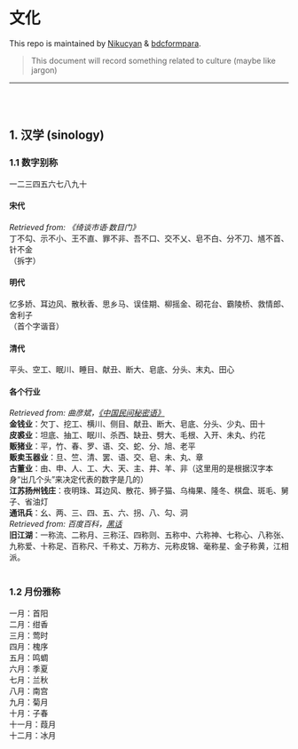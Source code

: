 # 文化

This repo is maintained by [Nikucyan](https://github.com/Nikucyan) & [bdcformpara](https://github.com/bdcformpara).
  
> This document will record something related to culture (maybe like jargon)
---
</br></br>


## 1. 汉学 (sinology)
### 1.1 数字别称
一二三四五六七八九十
#### 宋代
*Retrieved from: 《绮谈市语·数目门》* </br>
丁不勾、示不小、王不直、罪不非、吾不口、交不乂、皂不白、分不刀、馗不首、针不金 </br>
（拆字）
#### 明代
忆多娇、耳边风、散秋香、思乡马、误佳期、柳摇金、砌花台、霸陵桥、救情郎、舍利子 </br>
（首个字谐音）
#### 清代
平头、空工、眠川、睡目、献丑、断大、皂底、分头、末丸、田心
#### 各个行业
*Retrieved from: 曲彦斌，[《中国民间秘密语》](http://blog.sina.com.cn/s/blog_61347ed50102ziyb.html)* </br>
**金钱业**：欠丁、挖工、横川、侧目、献丑、断大、皂底、分头、少丸、田十 </br>
**皮裘业**：坦底、抽工、眠川、杀西、缺丑、劈大、毛根、入开、未丸、约花 </br>
**贩猪业**：平，竹、春、罗、语、交、蛇、分、旭、老平 </br>
**贩卖玉器业**：旦、竺、清、罢、语、交、皂、未、丸、章 </br>
**古董业**：由、申、人、工、大、天、主、井、羊、非（这里用的是根据汉字本身“出几个头”来决定代表的数字是几的） </br>
**江苏扬州钱庄**：夜明珠、耳边风、散花、狮子猫、乌梅果、隆冬、棋盘、斑毛、舅子、省油灯 </br>
**通讯兵**：幺、两、三、四、五、六、拐、八、勾、洞 </br>
*Retrieved from: 百度百科，[黑话](https://bkso.baidu.com/item/%E9%BB%91%E8%AF%9D)* </br>
**旧江湖**：一称流、二称月、三称汪、四称则、五称中、六称神、七称心、八称张、九称爱、十称足、百称尺、千称丈、万称方、元称皮锦、毫称星、金子称黄，江相派。 
</br></br>


### 1.2 月份雅称
一月：首阳 </br>
二月：绀香 </br>
三月：莺时 </br>
四月：槐序 </br>
五月：鸣蜩 </br>
六月：季夏 </br>
七月：兰秋 </br>
八月：南宫 </br>
九月：菊月 </br>
十月：子春 </br>
十一月：葭月 </br>
十二月：冰月
</br></br>
